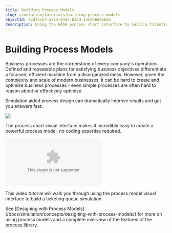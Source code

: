 ```yaml
---
title: Building Process Models
slug: simulation/tutorials/building-process-models
objectId: 4cdfbcbf-a733-44d7-b1bd-14c9b8e96b65
description: Using the HASH process chart interface to build a ticketing queue simulation
---
```


# Building Process Models

Business processes are the cornerstone of every company's operations. Defined and repeatable plans for satisfying business objectives differentiate a focused, efficient machine from a disorganized mess. However, given the complexity and scale of modern businesses, it can be hard to create and optimize business processes - even simple processes are often hard to reason about or effectively optimize.

Simulation aided process design can dramatically improve results and get you answers fast.

![](https://cdn-us1.hash.ai/site/docs/image%20%2853%29.png)

The process chart visual interface makes it incredibly easy to create a powerful process model, no coding expertise required.

<Embed url="https://youtu.be/1XHZREmn9TA" type="youtube" caption="" />

This video tutorial will walk you through using the process model visual interface to build a ticketing queue simulation.

<Hint style="info">
See [Designing with Process Models](/docs/simulation/concepts/designing-with-process-models/) for more on using process models and a complete overview of the features of the process library.
</Hint>

